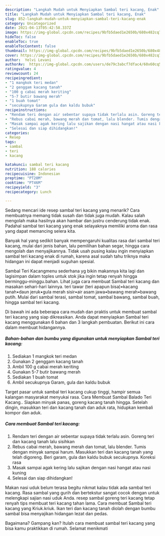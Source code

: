 ```yaml
---
description: "Langkah Mudah untuk Menyiapkan Sambal teri kacang, Enak"
title: "Langkah Mudah untuk Menyiapkan Sambal teri kacang, Enak"
slug: 852-langkah-mudah-untuk-menyiapkan-sambal-teri-kacang-enak
category: Uncategorized
date: 2021-04-13T05:42:58.337Z
image: https://img-global.cpcdn.com/recipes/9bfb5daed1e2650b/680x482cq70/sambal-teri-kacang-foto-resep-utama.jpg
hideToc: false
enableToc: true
enableTocContent: false
thumbnail: https://img-global.cpcdn.com/recipes/9bfb5daed1e2650b/680x482cq70/sambal-teri-kacang-foto-resep-utama.jpg
cover: https://img-global.cpcdn.com/recipes/9bfb5daed1e2650b/680x482cq70/sambal-teri-kacang-foto-resep-utama.jpg
author:  Yelvi Levani
authorAv:  https://img-global.cpcdn.com/users/de79c3abcf7dfac4/60x60cq50/avatar.jpg
ratingvalue: 4
reviewcount: 24
recipeingredient:
- "1 mangkok teri medan"
- "2 genggam kacang tanah"
- "100 g cabai merah keriting"
- "5-7 butir bawang merah"
- "1 buah tomat"
- "secukupnya Garam gula dan kaldu bubuk"
recipeinstructions:
- "Rendam teri dengan air sebentar supaya tidak terlalu asin. Goreng teri dan kacang tanah lalu sisihkan"
- "Rebus cabai merah, bawang merah dan tomat, lalu blender. Tumis dengan minyak sampai harum. Masukkan teri dan kacang tanah yang telah digoreng. Beri garam, gula dan kaldu bubuk secukupnya. Koreksi rasa"
- "Masak sampai agak kering lalu sajikan dengan nasi hangat atau nasi kuning"
- "Selesai dan siap dihidangkan!"
categories:
- Resep
tags:
- sambal
- teri
- kacang

katakunci: sambal teri kacang 
nutrition: 188 calories
recipecuisine: Indonesian
preptime: "PT20M"
cooktime: "PT46M"
recipeyield: "3"
recipecategory: Lunch

---
```



Sedang mencari ide resep sambal teri kacang yang menarik? Cara membuatnya memang tidak susah dan tidak juga mudah. Kalau salah mengolah maka hasilnya akan hambar dan justru cenderung tidak enak. Padahal sambal teri kacang yang enak selayaknya memiliki aroma dan rasa yang dapat memancing selera kita.


Banyak hal yang sedikit banyak mempengaruhi kualitas rasa dari sambal teri kacang, mulai dari jenis bahan, lalu pemilihan bahan segar, hingga cara mengolah dan menyajikannya. Tidak usah pusing kalau ingin menyiapkan sambal teri kacang enak di rumah, karena asal sudah tahu triknya maka hidangan ini dapat menjadi suguhan spesial.

Sambal Teri Kacangmenu sederhana yg bikin makannya kita lagi dan lagisimpan dalam toples untuk stok jika ingin tetap renyah hingga berminggu-minggu.bahan. Lihat juga cara membuat Sambal teri kacang dan masakan sehari-hari lainnya. teri tawar (teri apapun bisa)•kacang tanah•daun jeruk•gula merah sisir•air asam jawa•bawang merah•bawang putih. Mulai dari sambal terasi, sambal tomat, sambal bawang, sambal buah, hingga sambal teri kacang.


Di bawah ini ada beberapa cara mudah dan praktis untuk membuat sambal teri kacang yang siap dikreasikan. Anda dapat menyiapkan Sambal teri kacang menggunakan 6 bahan dan 3 langkah pembuatan. Berikut ini cara dalam membuat hidangannya.

<!--inarticleads1-->

##### Bahan-bahan dan bumbu yang digunakan untuk menyiapkan Sambal teri kacang:

1. Sediakan 1 mangkok teri medan
1. Gunakan 2 genggam kacang tanah
1. Ambil 100 g cabai merah keriting
1. Gunakan 5-7 butir bawang merah
1. Sediakan 1 buah tomat
1. Ambil secukupnya Garam, gula dan kaldu bubuk


Target pasar untuk sambal teri kacang cukup tinggi, hampir semua kalangan masyarakat menyukai rasa. Cara Membuat Sambal Balado Teri Kacang.. Siapkan minyak panas, goreng kacang tanah hingga. Setelah dingin, masukkan teri dan kacang tanah dan aduk rata, hidupkan kembali kompor dan aduk. 

<!--inarticleads2-->

##### Cara membuat Sambal teri kacang:

1. Rendam teri dengan air sebentar supaya tidak terlalu asin. Goreng teri dan kacang tanah lalu sisihkan
1. Rebus cabai merah, bawang merah dan tomat, lalu blender. Tumis dengan minyak sampai harum. Masukkan teri dan kacang tanah yang telah digoreng. Beri garam, gula dan kaldu bubuk secukupnya. Koreksi rasa
1. Masak sampai agak kering lalu sajikan dengan nasi hangat atau nasi kuning
1. Selesai dan siap dihidangkan!

Makan nasi uduk belum terasa begitu nikmat kalau tidak ada sambal teri kacang. Rasa sambal yang gurih dan bertekstur sangat cocok dengan untuk melengkapi sajian nasi uduk Anda. resep sambal goreng teri kacang tetap renyah tips membuat teri kacang tahan lama. Cara membuat Sambal teri kacang yang Kriuk.kriuk. Ikan teri dan kacang tanah diolah dengan bumbu sambal bisa menyajikan hidangan lezat dan pedas. 

Bagaimana? Gampang kan? Itulah cara membuat sambal teri kacang yang bisa kamu praktikkan di rumah. Selamat menikmati
